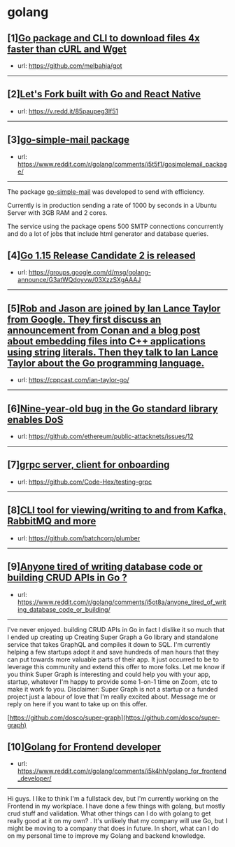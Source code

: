 # golang
## [1][Go package and CLI to download files 4x faster than cURL and Wget](https://www.reddit.com/r/golang/comments/i5yokn/go_package_and_cli_to_download_files_4x_faster/)
- url: https://github.com/melbahja/got
---

## [2][Let's Fork built with Go and React Native](https://www.reddit.com/r/golang/comments/i5e0t9/lets_fork_built_with_go_and_react_native/)
- url: https://v.redd.it/85paupeg3lf51
---

## [3][go-simple-mail package](https://www.reddit.com/r/golang/comments/i5t5f1/gosimplemail_package/)
- url: https://www.reddit.com/r/golang/comments/i5t5f1/gosimplemail_package/
---
The package [go-simple-mail](https://github.com/xhit/go-simple-mail) was developed to send with efficiency.

Currently is in production sending a rate of 1000 by seconds in a Ubuntu Server with 3GB RAM and 2 cores.

The service using the package opens 500 SMTP connections concurrently and do a lot of jobs that include html generator and database queries.
## [4][Go 1.15 Release Candidate 2 is released](https://www.reddit.com/r/golang/comments/i5hshk/go_115_release_candidate_2_is_released/)
- url: https://groups.google.com/d/msg/golang-announce/G3atWQdoyvw/03XzzSXgAAAJ
---

## [5][Rob and Jason are joined by Ian Lance Taylor from Google. They first discuss an announcement from Conan and a blog post about embedding files into C++ applications using string literals. Then they talk to Ian Lance Taylor about the Go programming language.](https://www.reddit.com/r/golang/comments/i5o0z4/rob_and_jason_are_joined_by_ian_lance_taylor_from/)
- url: https://cppcast.com/ian-taylor-go/
---

## [6][Nine-year-old bug in the Go standard library enables DoS](https://www.reddit.com/r/golang/comments/i59jmo/nineyearold_bug_in_the_go_standard_library/)
- url: https://github.com/ethereum/public-attacknets/issues/12
---

## [7][grpc server, client for onboarding](https://www.reddit.com/r/golang/comments/i5uot1/grpc_server_client_for_onboarding/)
- url: https://github.com/Code-Hex/testing-grpc
---

## [8][CLI tool for viewing/writing to and from Kafka, RabbitMQ and more](https://www.reddit.com/r/golang/comments/i54dnl/cli_tool_for_viewingwriting_to_and_from_kafka/)
- url: https://github.com/batchcorp/plumber
---

## [9][Anyone tired of writing database code or building CRUD APIs in Go ?](https://www.reddit.com/r/golang/comments/i5ot8a/anyone_tired_of_writing_database_code_or_building/)
- url: https://www.reddit.com/r/golang/comments/i5ot8a/anyone_tired_of_writing_database_code_or_building/
---
I've never enjoyed. building CRUD APIs in Go in fact I dislike it so much that I ended up creating up Creating Super Graph a Go library and standalone service that takes GraphQL and compiles it down to SQL. I'm currently helping a few startups adopt it and save hundreds of man hours that they can put towards more valuable parts of their app. It just occurred to be to leverage this community and extend this offer to more folks. Let me know if you think Super Graph is interesting and could help you with your app, startup, whatever I'm happy to provide some 1-on-1 time on Zoom, etc to make it work fo you. Disclaimer: Super Graph is not a startup or a funded project just a labour of love that I'm really excited about. Message me or reply on here if you want to take up on this offer.

[https://github.com/dosco/super-graph](https://github.com/dosco/super-graph)
## [10][Golang for Frontend developer](https://www.reddit.com/r/golang/comments/i5k4hh/golang_for_frontend_developer/)
- url: https://www.reddit.com/r/golang/comments/i5k4hh/golang_for_frontend_developer/
---
Hi guys. I like to think I'm a fullstack dev, but I'm currently working on the Frontend in my workplace. I have done a few things with golang, but mostly crud stuff and validation. What other things can I do with golang to get really good at it on my own? . It's unlikely that my company will use Go, but I might be moving to a company that does in future. In short, what can I do on my personal time to improve my Golang and backend knowledge.
